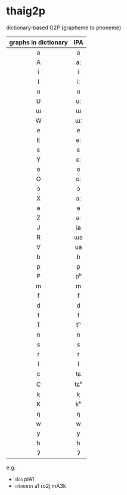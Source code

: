 # thaig2p

dictionary-based G2P (grapheme to phoneme)

|graphs in dictionary|IPA|
|:-:|:-:|
|a|a|
|A|aː|
|i|i|
|I|iː|
|u|u|
|U|uː|
|ɯ|ɯ|
|W|ɯː|
|e|e|
|E|eː|
|ɛ|ɛ|
|Y|ɛː|
|o|o|
|O|oː|
|ɔ|ɔ|
|X|ɔː|
|ə|ə|
|Z|əː|
|J|ia|
|R|ɯa|
|V|ua|
|b|b|
|p|p|
|P|pʰ|
|m|m|
|f|f|
|d|d|
|t|t|
|T|tʰ|
|n|n|
|s|s|
|r|r|
|l|l|
|c|tɕ|
|C|tɕʰ|
|k|k|
|K|kʰ|
|ŋ|ŋ|
|w|w|
|y|y|
|h|h|
|ʔ|ʔ|

e.g.
- ปลา plA1
- อร่อยมาก a1 ro2j mA3k
